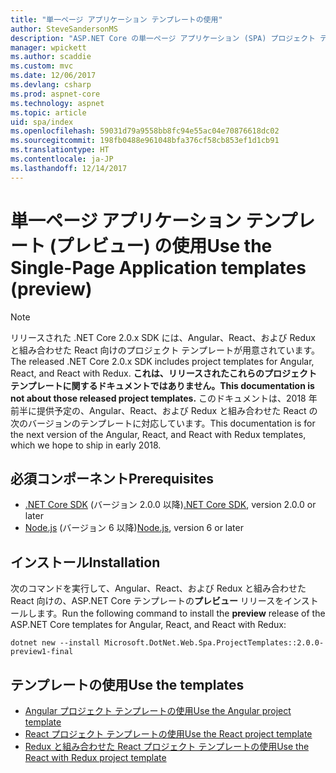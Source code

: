 ```yaml
---
title: "単一ページ アプリケーション テンプレートの使用"
author: SteveSandersonMS
description: "ASP.NET Core の単一ページ アプリケーション (SPA) プロジェクト テンプレート (プレビュー) をインストールして、作業を開始する方法を説明します。"
manager: wpickett
ms.author: scaddie
ms.custom: mvc
ms.date: 12/06/2017
ms.devlang: csharp
ms.prod: aspnet-core
ms.technology: aspnet
ms.topic: article
uid: spa/index
ms.openlocfilehash: 59031d79a9558bb8fc94e55ac04e70876618dc02
ms.sourcegitcommit: 198fb0488e961048bfa376cf58cb853ef1d1cb91
ms.translationtype: HT
ms.contentlocale: ja-JP
ms.lasthandoff: 12/14/2017
---
```

# <a name="use-the-single-page-application-templates-preview"></a><span data-ttu-id="c3302-103">単一ページ アプリケーション テンプレート (プレビュー) の使用</span><span class="sxs-lookup"><span data-stu-id="c3302-103">Use the Single-Page Application templates (preview)</span></span>

> [!NOTE]
> <span data-ttu-id="c3302-104">リリースされた .NET Core 2.0.x SDK には、Angular、React、および Redux と組み合わせた React 向けのプロジェクト テンプレートが用意されています。</span><span class="sxs-lookup"><span data-stu-id="c3302-104">The released .NET Core 2.0.x SDK includes project templates for Angular, React, and React with Redux.</span></span> <span data-ttu-id="c3302-105">**これは、リリースされたこれらのプロジェクト テンプレートに関するドキュメントではありません。**</span><span class="sxs-lookup"><span data-stu-id="c3302-105">**This documentation is not about those released project templates.**</span></span> <span data-ttu-id="c3302-106">このドキュメントは、2018 年前半に提供予定の、Angular、React、および Redux と組み合わせた React の次のバージョンのテンプレートに対応しています。</span><span class="sxs-lookup"><span data-stu-id="c3302-106">This documentation is for the next version of the Angular, React, and React with Redux templates, which we hope to ship in early 2018.</span></span>

## <a name="prerequisites"></a><span data-ttu-id="c3302-107">必須コンポーネント</span><span class="sxs-lookup"><span data-stu-id="c3302-107">Prerequisites</span></span>

* <span data-ttu-id="c3302-108">[.NET Core SDK](https://www.microsoft.com/net/download) (バージョン 2.0.0 以降)</span><span class="sxs-lookup"><span data-stu-id="c3302-108">[.NET Core SDK](https://www.microsoft.com/net/download), version 2.0.0 or later</span></span>
* <span data-ttu-id="c3302-109">[Node.js](https://nodejs.org) (バージョン 6 以降)</span><span class="sxs-lookup"><span data-stu-id="c3302-109">[Node.js](https://nodejs.org), version 6 or later</span></span>

## <a name="installation"></a><span data-ttu-id="c3302-110">インストール</span><span class="sxs-lookup"><span data-stu-id="c3302-110">Installation</span></span>

<span data-ttu-id="c3302-111">次のコマンドを実行して、Angular、React、および Redux と組み合わせた React 向けの、ASP.NET Core テンプレートの**プレビュー** リリースをインストールします。</span><span class="sxs-lookup"><span data-stu-id="c3302-111">Run the following command to install the **preview** release of the ASP.NET Core templates for Angular, React, and React with Redux:</span></span>

```console
dotnet new --install Microsoft.DotNet.Web.Spa.ProjectTemplates::2.0.0-preview1-final
```

## <a name="use-the-templates"></a><span data-ttu-id="c3302-112">テンプレートの使用</span><span class="sxs-lookup"><span data-stu-id="c3302-112">Use the templates</span></span>

- [<span data-ttu-id="c3302-113">Angular プロジェクト テンプレートの使用</span><span class="sxs-lookup"><span data-stu-id="c3302-113">Use the Angular project template</span></span>](xref:spa/angular)
- [<span data-ttu-id="c3302-114">React プロジェクト テンプレートの使用</span><span class="sxs-lookup"><span data-stu-id="c3302-114">Use the React project template</span></span>](xref:spa/react)
- [<span data-ttu-id="c3302-115">Redux と組み合わせた React プロジェクト テンプレートの使用</span><span class="sxs-lookup"><span data-stu-id="c3302-115">Use the React with Redux project template</span></span>](xref:spa/react-with-redux)

